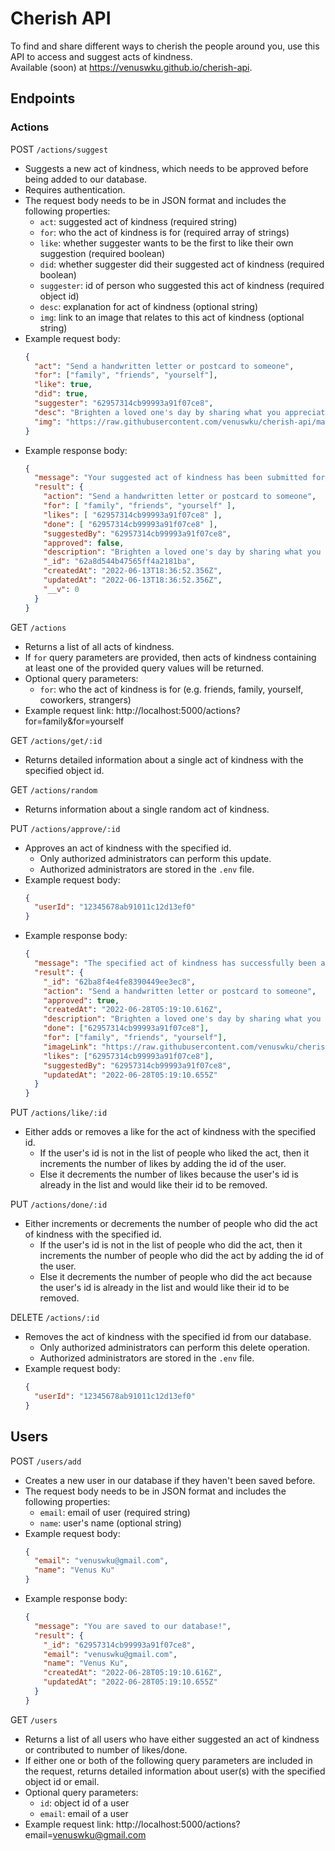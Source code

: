 # Cherish API
To find and share different ways to cherish the people around you, use this API to access and suggest acts of kindness.\
Available (soon) at https://venuswku.github.io/cherish-api.

## Endpoints
### Actions
POST `/actions/suggest`
- Suggests a new act of kindness, which needs to be approved before being added to our database.
- Requires authentication.
- The request body needs to be in JSON format and includes the following properties:
  - `act`: suggested act of kindness (required string)
  - `for`: who the act of kindness is for (required array of strings)
  - `like`: whether suggester wants to be the first to like their own suggestion (required boolean)
  - `did`: whether suggester did their suggested act of kindness (required boolean)
  - `suggester`: id of person who suggested this act of kindness (required object id)
  - `desc`: explanation for act of kindness (optional string)
  - `img`: link to an image that relates to this act of kindness (optional string)
- Example request body:
  ```json
  {
    "act": "Send a handwritten letter or postcard to someone",
    "for": ["family", "friends", "yourself"],
    "like": true,
    "did": true,
    "suggester": "62957314cb99993a91f07ce8",
    "desc": "Brighten a loved one's day by sharing what you appreciate about them!",
    "img": "https://raw.githubusercontent.com/venuswku/cherish-api/master/images/handwritten-letter.jpg?token=GHSAT0AAAAAABUX4HZF5SDO5DK66YPFHCF6YUWUFYA"
  }
  ```
- Example response body:
  ```json
  {
    "message": "Your suggested act of kindness has been submitted for approval!",
    "result": {
      "action": "Send a handwritten letter or postcard to someone",
      "for": [ "family", "friends", "yourself" ],
      "likes": [ "62957314cb99993a91f07ce8" ],
      "done": [ "62957314cb99993a91f07ce8" ],
      "suggestedBy": "62957314cb99993a91f07ce8",
      "approved": false,
      "description": "Brighten a loved one's day by sharing what you appreciate about them!",
      "_id": "62a8d544b47565ff4a2181ba",
      "createdAt": "2022-06-13T18:36:52.356Z",
      "updatedAt": "2022-06-13T18:36:52.356Z",
      "__v": 0
    }
  }
  ```

GET `/actions`
- Returns a list of all acts of kindness.
- If `for` query parameters are provided, then acts of kindness containing at least one of the provided query values will be returned.
- Optional query parameters:
  - `for`: who the act of kindness is for (e.g. friends, family, yourself, coworkers, strangers)
- Example request link: http://localhost:5000/actions?for=family&for=yourself

GET `/actions/get/:id`
- Returns detailed information about a single act of kindness with the specified object id.

GET `/actions/random`
- Returns information about a single random act of kindness.

PUT `/actions/approve/:id`
- Approves an act of kindness with the specified id.
  - Only authorized administrators can perform this update.
  - Authorized administrators are stored in the `.env` file.
- Example request body:
  ```json
  {
    "userId": "12345678ab91011c12d13ef0"
  }
  ```
- Example response body:
  ```json
  {
    "message": "The specified act of kindness has successfully been approved.",
    "result": {
      "_id": "62ba8f4e4fe8390449ee3ec8",
      "action": "Send a handwritten letter or postcard to someone",
      "approved": true,
      "createdAt": "2022-06-28T05:19:10.616Z",
      "description": "Brighten a loved one's day by sharing what you appreciate about them!",
      "done": ["62957314cb99993a91f07ce8"],
      "for": ["family", "friends", "yourself"],
      "imageLink": "https://raw.githubusercontent.com/venuswku/cherish-api/master/images/handwritten-letter.jpg?token=GHSAT0AAAAAABUX4HZF5SDO5DK66YPFHCF6YUWUFYA",
      "likes": ["62957314cb99993a91f07ce8"],
      "suggestedBy": "62957314cb99993a91f07ce8",
      "updatedAt": "2022-06-28T05:19:10.655Z"
    }
  }
  ```

PUT `/actions/like/:id`
- Either adds or removes a like for the act of kindness with the specified id.
  - If the user's id is not in the list of people who liked the act, then it increments the number of likes by adding the id of the user.
  - Else it decrements the number of likes because the user's id is already in the list and would like their id to be removed.

PUT `/actions/done/:id`
- Either increments or decrements the number of people who did the act of kindness with the specified id.
  - If the user's id is not in the list of people who did the act, then it increments the number of people who did the act by adding the id of the user.
  - Else it decrements the number of people who did the act because the user's id is already in the list and would like their id to be removed.

DELETE `/actions/:id`
- Removes the act of kindness with the specified id from our database.
  - Only authorized administrators can perform this delete operation.
  - Authorized administrators are stored in the `.env` file.
- Example request body:
  ```json
  {
    "userId": "12345678ab91011c12d13ef0"
  }
  ```

## Users
POST `/users/add`
- Creates a new user in our database if they haven't been saved before.
- The request body needs to be in JSON format and includes the following properties:
  - `email`: email of user (required string)
  - `name`: user's name (optional string)
- Example request body:
  ```json
  {
    "email": "venuswku@gmail.com",
    "name": "Venus Ku"
  }
  ```
- Example response body:
  ```json
  {
    "message": "You are saved to our database!",
    "result": {
      "_id": "62957314cb99993a91f07ce8",
      "email": "venuswku@gmail.com",
      "name": "Venus Ku",
      "createdAt": "2022-06-28T05:19:10.616Z",
      "updatedAt": "2022-06-28T05:19:10.655Z"
    }
  }
  ```

GET `/users`
- Returns a list of all users who have either suggested an act of kindness or contributed to number of likes/done.
- If either one or both of the following query parameters are included in the request, returns detailed information about user(s) with the specified object id or email.
- Optional query parameters:
  - `id`: object id of a user
  - `email`: email of a user
- Example request link: http://localhost:5000/actions?email=venuswku@gmail.com
